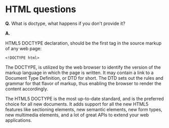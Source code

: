 # HTML questions

**Q.** What is doctype, what happens if you don't provide it?

**A.**

HTML5 DOCTYPE declaration, should be the first tag in the source markup of any web page:
```
<!DOCTYPE html>
```

The DOCTYPE, is utilized by the web browser to identify the version of the markup language in which the page is written. It may contain a link to a Document Type Definition, or DTD for short. The DTD sets out the rules and grammar for that flavor of markup, thus enabling the browser to render the content accordingly.

The HTML5 DOCTYPE is the most up-to-date standard, and is the preferred choice for all new documents. It adds support for all the new HTML5 features like sectioning elements, new semantic elements, new form types, new multimedia elements, and a lot of great APIs to extend your web applications.
